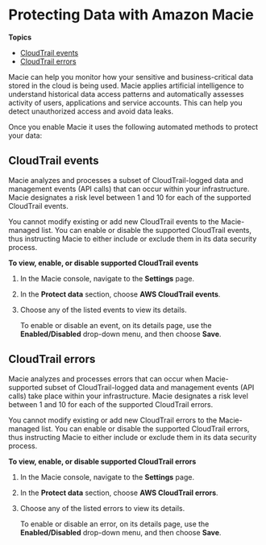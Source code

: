 # Protecting Data with Amazon Macie<a name="macie-protect-data"></a>

**Topics**
+ [CloudTrail events](#cloud-trail-events)
+ [CloudTrail errors](#cloud-trail-errors)

Macie can help you monitor how your sensitive and business\-critical data stored in the cloud is being used\. Macie applies artificial intelligence to understand historical data access patterns and automatically assesses activity of users, applications and service accounts\. This can help you detect unauthorized access and avoid data leaks\.

Once you enable Macie it uses the following automated methods to protect your data:

## CloudTrail events<a name="cloud-trail-events"></a>

Macie analyzes and processes a subset of CloudTrail\-logged data and management events \(API calls\) that can occur within your infrastructure\. Macie designates a risk level between 1 and 10 for each of the supported CloudTrail events\. 

You cannot modify existing or add new CloudTrail events to the Macie\-managed list\. You can enable or disable the supported CloudTrail events, thus instructing Macie to either include or exclude them in its data security process\.<a name="enable-disable-cloud-trail-events"></a>

**To view, enable, or disable supported CloudTrail events**

1. In the Macie console, navigate to the **Settings** page\.

1. In the **Protect data** section, choose **AWS CloudTrail events**\.

1. Choose any of the listed events to view its details\.

   To enable or disable an event, on its details page, use the **Enabled/Disabled** drop\-down menu, and then choose **Save**\.

## CloudTrail errors<a name="cloud-trail-errors"></a>

Macie analyzes and processes errors that can occur when Macie\-supported subset of CloudTrail\-logged data and management events \(API calls\) take place within your infrastructure\. Macie designates a risk level between 1 and 10 for each of the supported CloudTrail errors\. 

You cannot modify existing or add new CloudTrail errors to the Macie\-managed list\. You can enable or disable the supported CloudTrail errors, thus instructing Macie to either include or exclude them in its data security process\.<a name="enable-disable-cloud-trail-errors"></a>

**To view, enable, or disable supported CloudTrail errors**

1. In the Macie console, navigate to the **Settings** page\.

1. In the **Protect data** section, choose **AWS CloudTrail errors**\.

1. Choose any of the listed errors to view its details\.

   To enable or disable an error, on its details page, use the **Enabled/Disabled** drop\-down menu, and then choose **Save**\.